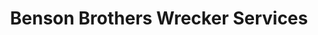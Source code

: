 ---
title: "Benson Brothers Wrecker Services"
url: /commerce/benson-brothers-wrecker-services/
shop: car repair
---